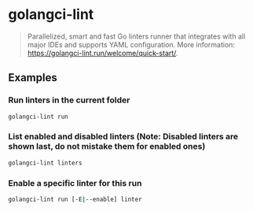 # golangci-lint

> Parallelized, smart and fast Go linters runner that integrates with all major IDEs and supports YAML configuration. More information: <https://golangci-lint.run/welcome/quick-start/>.

## Examples

### Run linters in the current folder

```bash
golangci-lint run
```

### List enabled and disabled linters (Note: Disabled linters are shown last, do not mistake them for enabled ones)

```bash
golangci-lint linters
```

### Enable a specific linter for this run

```bash
golangci-lint run [-E|--enable] linter
```
